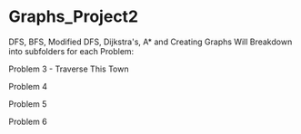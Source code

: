 # Graphs_Project2
DFS, BFS, Modified DFS, Dijkstra's, A* and Creating Graphs
Will Breakdown into subfolders for each Problem:

Problem 3 - Traverse This Town

Problem 4

Problem 5 

Problem 6
